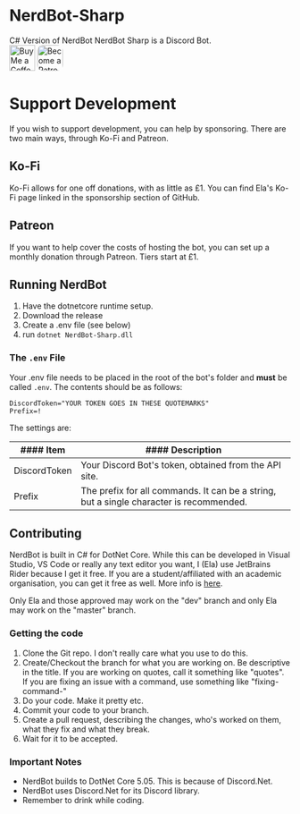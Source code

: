 # NerdBot-Sharp
C# Version of NerdBot
NerdBot Sharp is a Discord Bot.
<br />
<a href='https://ko-fi.com/elathedeveloper' target='_blank'><img height='35' style='border:0px;height:46px;' src='https://az743702.vo.msecnd.net/cdn/kofi3.png?v=0' border='0' alt='Buy Me a Coffee at ko-fi.com' /></a>
<a href="https://www.patreon.com/bePatron?u=42078320" style='border:"1px solid #FF424D";border-radius:10px;'><img height='35' style='border:"1px solid #FF424D";border-radius:10px;height:46px;' src='https://cloakandmeeple.files.wordpress.com/2017/06/become_a_patron_button3x.png' border='0' alt='Become a Patron'/></a>

# Support Development
If you wish to support development, you can help by sponsoring. There are two main ways, through Ko-Fi and Patreon.
## Ko-Fi
Ko-Fi allows for one off donations, with as little as £1. You can find Ela's Ko-Fi page linked in the sponsorship section of GitHub.
## Patreon
If you want to help cover the costs of hosting the bot, you can set up a monthly donation through Patreon. Tiers start at £1.

## Running NerdBot

1. Have the dotnetcore runtime setup.
2. Download the release
3. Create a .env file (see below)
4. run `dotnet NerdBot-Sharp.dll`

### The `.env` File

Your .env file needs to be placed in the root of the bot's folder and **must** be called `.env`. The contents should be as follows:

```environment
DiscordToken="YOUR TOKEN GOES IN THESE QUOTEMARKS"
Prefix=!
```

The settings are:

| #### Item    | #### Description                                             |
| ------------ | ------------------------------------------------------------ |
| DiscordToken | Your Discord Bot's token, obtained from the API site.        |
| Prefix       | The prefix for all commands. It can be a string, but a single character is recommended. |



## Contributing

 NerdBot is built in C# for DotNet Core. While this can be developed in Visual Studio, VS Code or really any text editor you want, I (Ela) use JetBrains Rider because I get it free. If you are a student/affiliated with an academic organisation, you can get it free as well. More info is [here](https://www.jetbrains.com/community/education/#students). 

 Only Ela and those approved may work on the "dev" branch and only Ela may work on the "master" branch.



### Getting the code

1. Clone the Git repo. I don't really care what you use to do this.
2. Create/Checkout the branch for what you are working on. Be descriptive in the title. If you are working on quotes, call it something like "quotes". If you are fixing an issue with a command, use something like "fixing-command-<commandname>"
3. Do your code. Make it pretty etc.
4. Commit your code to your branch.
5. Create a pull request, describing the changes, who's worked on them, what they fix and what they break.
6. Wait for it to be accepted.



### Important Notes

- NerdBot builds to DotNet Core 5.05. This is because of Discord.Net.
- NerdBot uses Discord.Net for its Discord library.
- Remember to drink while coding.


